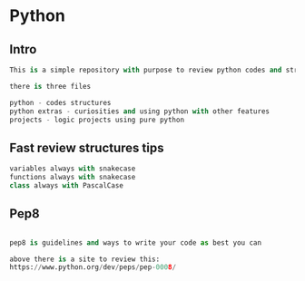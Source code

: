 # Python

## Intro
```python
This is a simple repository with purpose to review python codes and structures

there is three files

python - codes structures
python extras - curiosities and using python with other features
projects - logic projects using pure python

```

## Fast review structures tips
```python
variables always with snakecase
functions always with snakecase
class always with PascalCase

```

## Pep8
```python

pep8 is guidelines and ways to write your code as best you can

above there is a site to review this:
https://www.python.org/dev/peps/pep-0008/
```
